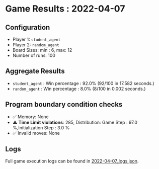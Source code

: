 
# Game Results : 2022-04-07


 ## Configuration 

 - Player 1: `student_agent`
 - Player 2: `random_agent`
 - Board Sizes: min : 6, max: 12
 - Number of runs: 100


 ## Aggregate Results 

 - `student_agent` : Win percentage : 92.0% (92/100 in 17.582 seconds.)
 - `random_agent` : Win percentage : 8.0% (8/100 in 0.002 seconds.)


 ## Program boundary condition checks 

 - :white_check_mark: Memory: None
 - :warning: **Time Limit violations**: 285, Distribution: Game Step : 97.0 %,Initialization Step : 3.0 %
 - :white_check_mark: Invalid moves: None


 ## Logs 

 Full game execution logs can be found in [2022-04-07_logs.json](2022-04-07_logs.json).


